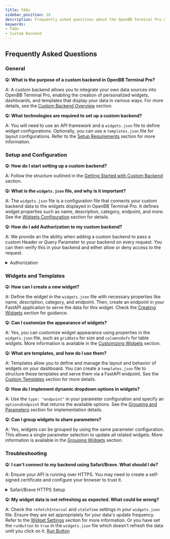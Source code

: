 ```yaml
---
title: FAQs
sidebar_position: 16
description: Frequently asked questions about the OpenBB Terminal Pro Custom Backend.
keywords:
- FAQs
- Custom Backend
---
```


## Frequently Asked Questions

### General

**Q: What is the purpose of a custom backend in OpenBB Terminal Pro?**

A: A custom backend allows you to integrate your own data sources into OpenBB Terminal Pro, enabling the creation of personalized widgets, dashboards, and templates that display your data in various ways. For more details, see the [Custom Backend Overview](/content/terminal/custom-backend/custom-backend.md) section.

**Q: What technologies are required to set up a custom backend?**

A: You will need to use an API framework and a `widgets.json` file to define widget configurations. Optionally, you can use a `templates.json` file for layout configurations. Refer to the [Setup Requirements](/content/terminal/custom-backend/custom-backend.md#setup-requirements) section for more information.

### Setup and Configuration

**Q: How do I start setting up a custom backend?**

A: Follow the structure outlined in the [Getting Started with Custom Backend](/content/terminal/custom-backend/custom-backend.md#getting-started-with-custom-backend) section.

**Q: What is the `widgets.json` file, and why is it important?**

A: The `widgets.json` file is a configuration file that connects your custom backend data to the widgets displayed in OpenBB Terminal Pro. It defines widget properties such as name, description, category, endpoint, and more. See the [Widgets Configuration](/content/terminal/custom-backend/widgets.json%20Reference.md#widgets-configuration) section for details.

**Q: How do I add Authorization to my custom backend?**

A: We provide an the ability when adding a custom backend to pass a custom Header or Query Parameter to your backend on every request. You can then verify this in your backend and either allow or deny access to the request.

<details>
<summary mdxType="summary">Authorization</summary>

<div style={{display: 'flex', justifyContent: 'left'}}>
  <img className="pro-border-gradient" width="600" alt="folder" src="https://openbb-assets.s3.us-east-1.amazonaws.com/docs/pro/authorization.png" />
</div>
</details>


### Widgets and Templates

**Q: How can I create a new widget?**

A: Define the widget in the `widgets.json` file with necessary properties like name, description, category, and endpoint. Then, create an endpoint in your FastAPI application to serve the data for this widget. Check the [Creating Widgets](/content/terminal/custom-backend/widgets-json-reference.md#creating-widgets) section for guidance.

**Q: Can I customize the appearance of widgets?**

A: Yes, you can customize widget appearance using properties in the `widgets.json` file, such as `gridData` for size and `columnsDefs` for table widgets. More information is available in the [Customizing Widgets](/content/terminal/custom-backend/widgets-json-reference.md) section.

**Q: What are templates, and how do I use them?**

A: Templates allow you to define and manage the layout and behavior of widgets on your dashboard. You can create a `templates.json` file to structure these templates and serve them via a FastAPI endpoint. See the [Custom Templates](/content/terminal/custom-backend/advanced-controls/templates.md) section for more details.

**Q: How do I implement dynamic dropdown options in widgets?**

A: Use the `type: "endpoint"` in your parameter configuration and specify an `optionsEndpoint` that returns the available options. See the [Grouping and Parameters](/content/terminal/custom-backend/advanced-controls/grouping-and-parameters.md#Passing-custom-dropdown-options) section for implementation details.

**Q: Can I group widgets to share parameters?**

A: Yes, widgets can be grouped by using the same parameter configuration. This allows a single parameter selection to update all related widgets. More information is available in the [Grouping Widgets](/content/terminal/custom-backend/advanced-controls/grouping-and-parameters.md#Grouping) section.

### Troubleshooting

**Q: I can't connect to my backend using Safari/Brave. What should I do?**

A: Ensure your API is running over HTTPS. You may need to create a self-signed certificate and configure your browser to trust it.

<details>
<summary mdxType="summary">Safari/Brave HTTPS Setup</summary>

OpenBB Platform API Over HTTPS

To run the API over the HTTPS protocol, you must first create a self-signed certificate and the associated key. After steps 1 & 2 above, you can generate the files by entering this to the command line:

```sh
openssl req -x509 -days 3650 -out localhost.crt -keyout localhost.key   -newkey rsa:4096 -nodes -sha256   -subj '/CN=localhost' -extensions EXT -config <( \
   printf "[dn]\nCN=localhost\n[req]\ndistinguished_name = dn\n[EXT]\nsubjectAltName=DNS:localhost\nkeyUsage=digitalSignature\nextendedKeyUsage=serverAuth")
```

Two files will be created, in the current working directory, that are passed as keyword arguments to the `openbb-api` entry point.

```sh
openbb-api --ssl_keyfile localhost.key --ssl_certfile localhost.crt
```

**Note**: Adjust the command to include the full path to the file if the current working directory is not where they are located.


The certificate - `localhost.crt` - will need to be added to system's trust store. The process for this will depend on the operating system and the user account privilege.

A quick solution is to visit the server's URL, show the details of the warning, and choose to continue anyways.

Contact the system administrator if you are using a work device and require additional permissions to complete the configuration.

![This Connection Is Not Private](https://in.norton.com/content/dam/blogs/images/norton/am/this_connection_not_is_private.png)

</details>

**Q: My widget data is not refreshing as expected. What could be wrong?**

A: Check the `refetchInterval` and `staleTime` settings in your `widgets.json` file. Ensure they are set appropriately for your data's update frequency. Refer to the [Widget Settings](/content/terminal/custom-backend/advanced-controls/widget-settings.md#Data-Refresh-Settings) section for more information. Or you have set the `runButton` to `true` in the `widgets.json` file which doesn't refresh the data until you click on it. [Run Button](/content/terminal/custom-backend/advanced-controls/widget-settings.md#Run-Button)